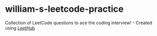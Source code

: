 # william-s-leetcode-practice
Collection of LeetCode questions to ace the coding interview! - Created using [LeetHub](https://github.com/QasimWani/LeetHub)
